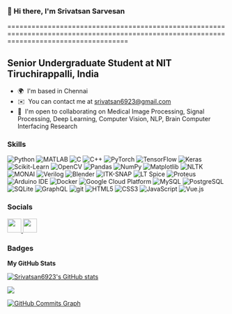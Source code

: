 ### 👋 Hi there, I'm Srivatsan Sarvesan
==========================================================================================================================================

Senior Undergraduate Student at NIT Tiruchirappalli, India
------------------------------------------

* 🌍  I'm based in Chennai
* ✉️  You can contact me at [srivatsan6923@gmail.com](mailto:srivatsan6923@gmail.com)
* 🤝  I'm open to collaborating on Medical Image Processing, Signal Processing, Deep Learning, Computer Vision, NLP, Brain Computer Interfacing Research

### Skills
<p>
  <img alt="Python" src="https://img.shields.io/badge/-Python-3776AB?style=flat-square&logo=Python&logoColor=white" />
  <img alt="MATLAB" src="https://img.shields.io/badge/-MATLAB-0076A8?style=flat-square&logo=Mathworks&logoColor=white" />
  <img alt="C" src="https://img.shields.io/badge/-C-A8B9CC?style=flat-square&logo=C&logoColor=black" />
  <img alt="C++" src="https://img.shields.io/badge/-C++-00599C?style=flat-square&logo=C%2B%2B&logoColor=white" />
  <img alt="PyTorch" src="https://img.shields.io/badge/-PyTorch-EE4C2C?style=flat-square&logo=PyTorch&logoColor=white" />
  <img alt="TensorFlow" src="https://img.shields.io/badge/-TensorFlow-FF6F00?style=flat-square&logo=TensorFlow&logoColor=white" />
  <img alt="Keras" src="https://img.shields.io/badge/-Keras-D00000?style=flat-square&logo=Keras&logoColor=white" />
  <img alt="Scikit-Learn" src="https://img.shields.io/badge/-Scikit_Learn-F7931E?style=flat-square&logo=scikit-learn&logoColor=white" />
  <img alt="OpenCV" src="https://img.shields.io/badge/-OpenCV-5C3EE8?style=flat-square&logo=OpenCV&logoColor=white" />
  <img alt="Pandas" src="https://img.shields.io/badge/-Pandas-150458?style=flat-square&logo=Pandas&logoColor=white" />
  <img alt="NumPy" src="https://img.shields.io/badge/-NumPy-013243?style=flat-square&logo=NumPy&logoColor=white" />
  <img alt="Matplotlib" src="https://img.shields.io/badge/-Matplotlib-ffdd54?style=flat-square&logo=Matplotlib&logoColor=black" />
  <img alt="NLTK" src="https://img.shields.io/badge/-NLTK-282C34?style=flat-square&logo=NLTK&logoColor=green" />
  <img alt="MONAI" src="https://img.shields.io/badge/-MONAI-4A90E2?style=flat-square&logo=MONAI&logoColor=white" />
  <img alt="Verilog" src="https://img.shields.io/badge/-Verilog-EE4C2C?style=flat-square&logo=Verilog&logoColor=white" />
  <img alt="Blender" src="https://img.shields.io/badge/-Blender-F5792A?style=flat-square&logo=Blender&logoColor=white" />
  <img alt="ITK-SNAP" src="https://img.shields.io/badge/-ITK--SNAP-5B4D9E?style=flat-square&logo=ITK&logoColor=white" />
  <img alt="LT Spice" src="https://img.shields.io/badge/-LT_Spice-F37626?style=flat-square&logo=Analog-Devices&logoColor=white" />
  <img alt="Proteus" src="https://img.shields.io/badge/-Proteus-008080?style=flat-square&logo=Proteus&logoColor=white" />
  <img alt="Arduino IDE" src="https://img.shields.io/badge/-Arduino_IDE-00979D?style=flat-square&logo=Arduino&logoColor=white" />
  <img alt="Docker" src="https://img.shields.io/badge/-Docker-46a2f1?style=flat-square&logo=docker&logoColor=white" />
  <img alt="Google Cloud Platform" src="https://img.shields.io/badge/-Google_Cloud_Platform-1a73e8?style=flat-square&logo=google-cloud&logoColor=white" />
  <img alt="MySQL" src="https://img.shields.io/badge/-MySQL-4479A1?style=flat-square&logo=MySQL&logoColor=white" />
  <img alt="PostgreSQL" src="https://img.shields.io/badge/-PostgreSQL-336791?style=flat-square&logo=PostgreSQL&logoColor=white" />
  <img alt="SQLite" src="https://img.shields.io/badge/-SQLite-003B57?style=flat-square&logo=SQLite&logoColor=white" />
  <img alt="GraphQL" src="https://img.shields.io/badge/-GraphQL-E10098?style=flat-square&logo=graphql&logoColor=white" />
  <img alt="git" src="https://img.shields.io/badge/-Git-F05032?style=flat-square&logo=git&logoColor=white" />
  <img alt="HTML5" src="https://img.shields.io/badge/-HTML5-E34F26?style=flat-square&logo=HTML5&logoColor=white" />
  <img alt="CSS3" src="https://img.shields.io/badge/-CSS3-1572B6?style=flat-square&logo=CSS3&logoColor=white" />
  <img alt="JavaScript" src="https://img.shields.io/badge/-JavaScript-F7DF1C?style=flat-square&logo=JavaScript&logoColor=black" />
  <img alt="Vue.js" src="https://img.shields.io/badge/-Vue.js-4FC08D?style=flat-square&logo=Vue.js&logoColor=white" />
</p>

### Socials

<p align="left"> <a href="https://www.github.com/Srivatsan6923" target="_blank" rel="noreferrer"> <picture> <source media="(prefers-color-scheme: dark)" srcset="https://raw.githubusercontent.com/danielcranney/readme-generator/main/public/icons/socials/github-dark.svg" /> <source media="(prefers-color-scheme: light)" srcset="https://raw.githubusercontent.com/danielcranney/readme-generator/main/public/icons/socials/github.svg" /> <img src="https://raw.githubusercontent.com/danielcranney/readme-generator/main/public/icons/socials/github.svg" width="32" height="32" /> </picture> </a> <a href="https://www.linkedin.com/in/srivatsan-sarvesan-b711a3223/" target="_blank" rel="noreferrer"> <picture> <source media="(prefers-color-scheme: dark)" srcset="https://raw.githubusercontent.com/danielcranney/readme-generator/main/public/icons/socials/linkedin-dark.svg" /> <source media="(prefers-color-scheme: light)" srcset="https://raw.githubusercontent.com/danielcranney/readme-generator/main/public/icons/socials/linkedin.svg" /> <img src="https://raw.githubusercontent.com/danielcranney/readme-generator/main/public/icons/socials/linkedin.svg" width="32" height="32" /> </picture> </a></p>

### Badges

<b>My GitHub Stats</b>

<a href="http://www.github.com/Srivatsan6923"><img src="https://github-readme-stats.vercel.app/api?username=Srivatsan6923&show_icons=true&hide=&count_private=true&title_color=0891b2&text_color=ffffff&icon_color=0891b2&bg_color=1c1917&hide_border=true&show_icons=true" alt="Srivatsan6923's GitHub stats" /></a>

<a href="http://www.github.com/Srivatsan6923"><img src="https://github-readme-streak-stats.herokuapp.com/?user=Srivatsan6923&stroke=ffffff&background=1c1917&ring=0891b2&fire=0891b2&currStreakNum=ffffff&currStreakLabel=0891b2&sideNums=ffffff&sideLabels=ffffff&dates=ffffff&hide_border=true" /></a>

<a href="http://www.github.com/Srivatsan6923"><img src="https://github-readme-activity-graph.cyclic.app/graph?username=Srivatsan6923&bg_color=1c1917&color=ffffff&line=0891b2&point=ffffff&area_color=1c1917&area=true&hide_border=true&custom_title=GitHub%20Commits%20Graph" alt="GitHub Commits Graph" /></a>
